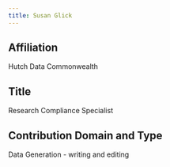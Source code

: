 ```yaml
---
title: Susan Glick
---
```

## Affiliation
Hutch Data Commonwealth


## Title
Research Compliance Specialist


## Contribution Domain and Type
Data Generation - writing and editing
